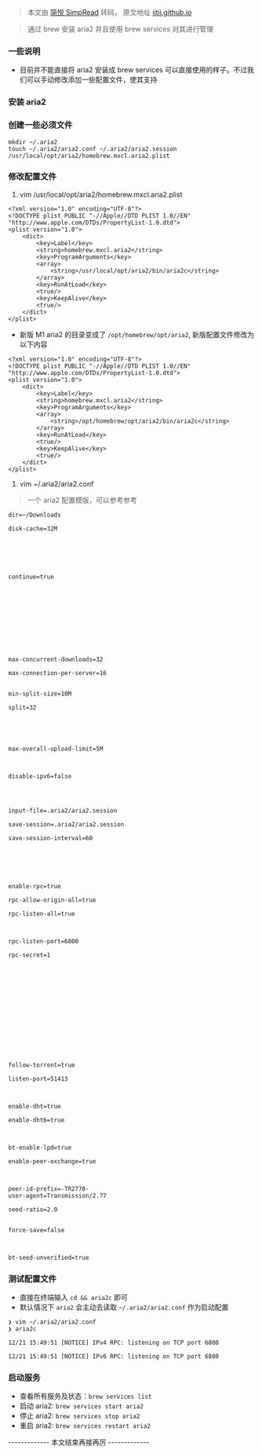 > 本文由 [简悦 SimpRead](http://ksria.com/simpread/) 转码， 原文地址 [iitii.github.io](https://iitii.github.io/2020/12/21/1/)

> 通过 brew 安装 aria2 并且使用 brew services 对其进行管理

### [](#一些说明 "一些说明")一些说明

*   目前并不能直接将 aria2 安装成 brew services 可以直接使用的样子。不过我们可以手动修改添加一些配置文件，使其支持

### [](#安装-aria2 "安装 aria2")安装 aria2

### [](#创建一些必须文件 "创建一些必须文件")创建一些必须文件

```
mkdir ~/.aria2
touch ~/.aria2/aria2.conf ~/.aria2/aria2.session /usr/local/opt/aria2/homebrew.mxcl.aria2.plist
```

### [](#修改配置文件 "修改配置文件")修改配置文件

1.  vim /usr/local/opt/aria2/homebrew.mxcl.aria2.plist

```
<?xml version="1.0" encoding="UTF-8"?>
<!DOCTYPE plist PUBLIC "-//Apple//DTD PLIST 1.0//EN" "http://www.apple.com/DTDs/PropertyList-1.0.dtd">
<plist version="1.0">
    <dict>
        <key>Label</key>
        <string>homebrew.mxcl.aria2</string>
        <key>ProgramArguments</key>
        <array>
            <string>/usr/local/opt/aria2/bin/aria2c</string>
        </array>
        <key>RunAtLoad</key>
        <true/>
        <key>KeepAlive</key>
        <true/>
    </dict>
</plist>
```

*   新版 M1 aria2 的目录变成了 `/opt/homebrew/opt/aria2`, 新版配置文件修改为以下内容

```
<?xml version="1.0" encoding="UTF-8"?>
<!DOCTYPE plist PUBLIC "-//Apple//DTD PLIST 1.0//EN" "http://www.apple.com/DTDs/PropertyList-1.0.dtd">
<plist version="1.0">
    <dict>
        <key>Label</key>
        <string>homebrew.mxcl.aria2</string>
        <key>ProgramArguments</key>
        <array>
            <string>/opt/homebrew/opt/aria2/bin/aria2c</string>
        </array>
        <key>RunAtLoad</key>
        <true/>
        <key>KeepAlive</key>
        <true/>
    </dict>
</plist>
```

1.  vim ~/.aria2/aria2.conf

> 一个 aria2 配置模版，可以参考参考

```
dir=~/Downloads

disk-cache=32M






continue=true











max-concurrent-downloads=32

max-connection-per-server=16


min-split-size=10M

split=32





max-overall-upload-limit=5M



disable-ipv6=false




input-file=.aria2/aria2.session

save-session=.aria2/aria2.session

save-session-interval=60






enable-rpc=true

rpc-allow-origin-all=true

rpc-listen-all=true



rpc-listen-port=6800

rpc-secret=1















follow-torrent=true

listen-port=51413



enable-dht=true

enable-dht6=true



bt-enable-lpd=true

enable-peer-exchange=true



peer-id-prefix=-TR2770-
user-agent=Transmission/2.77

seed-ratio=2.0


force-save=false



bt-seed-unverified=true
```

### [](#测试配置文件 "测试配置文件")测试配置文件

*   直接在终端输入 `cd && aria2c` 即可
*   默认情况下 `aria2` 会主动去读取 `~/.aria2/aria2.conf` 作为启动配置

```
❯ vim ~/.aria2/aria2.conf
❯ aria2c

12/21 15:49:51 [NOTICE] IPv4 RPC: listening on TCP port 6800

12/21 15:49:51 [NOTICE] IPv6 RPC: listening on TCP port 6800
```

### [](#启动服务 "启动服务")启动服务

*   查看所有服务及状态：`brew services list`
*   启动 aria2: `brew services start aria2`
*   停止 aria2: `brew services stop aria2`
*   重启 aria2: `brew services restart aria2`

------------- 本文结束再接再厉 -------------